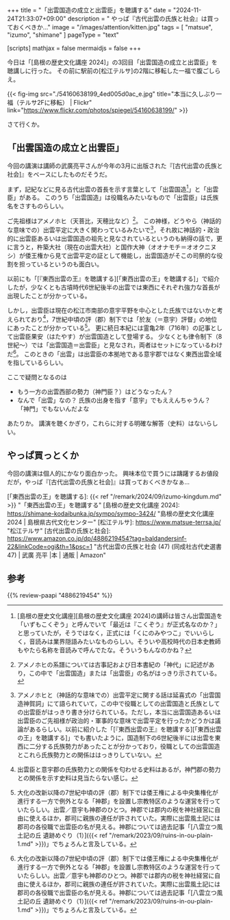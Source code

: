 +++
title = "「出雲国造の成立と出雲臣」を聴講する"
date =  "2024-11-24T21:33:07+09:00"
description = " やっぱ『古代出雲の氏族と社会』は買っておくべきか…"
image = "/images/attention/kitten.jpg"
tags = [ "matsue", "izumo", "shimane" ]
pageType = "text"

[scripts]
  mathjax = false
  mermaidjs = false
+++

今日は「[島根の歴史文化講座 2024]」の3回目「出雲国造の成立と出雲臣」を聴講しに行った。
その前に駅前の[松江テルサ]の2階に移転した一福で腹ごしらえ。

{{< fig-img src="./54160638199_4ed005d0ac_e.jpg" title="本当に久しぶり一福（テルサ2Fに移転） | Flickr" link="https://www.flickr.com/photos/spiegel/54160638199/" >}}

さて行くか。

## 「出雲国造の成立と出雲臣」

今回の講演は講師の武廣亮平さんが今年の3月に出版された『[古代出雲の氏族と社会]』をベースにしたものだそうだ。

まず，記紀などに見る古代出雲の首長を示す言葉として「出雲国造[^i1a]」と「出雲臣」がある。
このうち「出雲国造」は役職名みたいなもので「出雲臣」は氏族名をさすものらしい。

[^i1a]: [島根の歴史文化講座][島根の歴史文化講座 2024]の講師は皆さん出雲国造を「いずもこくぞう」と呼んでいて「最近は『こくぞう』が正式名なのか？」と思っていたが，そうではなく，正式には「くにのみやつこ」でいいらしく，音読みは業界隠語みたいなものらしい。そういや高校時代の日本史教師もやたら名称を音読みで呼んでたな。そういうもんなのかね？

ご先祖様はアメノホヒ（天菩比，天穂比など）[^i1b]。
この神様，どうやら（神話的な意味での）出雲平定に大きく関わっているみたいで[^i1c]，それ故に神話的・政治的に出雲臣あるいは出雲国造の祖先と見なされているというのも納得の話で，更に言うと，杵築大社（現在の出雲大社）と国作大神（オオナモチ＝オオクニヌシ）が倭王権から見て出雲平定の証として機能し，出雲国造がそこの司祭的な役割を担っているというのも面白い。

[^i1b]: アメノホヒの系譜については古事記および日本書紀の「神代」に記述があり，この中で「出雲国造」または「出雲臣」の名がはっきり示されている。
[^i1c]: アメノホヒと（神話的な意味での）出雲平定に関する話は延喜式の「出雲国造神賀詞」にて語られていて，この中で役職としての出雲国造と氏族としての出雲臣がはっきり書き分けられている。ただし，本当に出雲国造あるいは出雲臣のご先祖様が政治的・軍事的な意味で出雲平定を行ったかどうかは議論があるらしい。以前に紹介した「[『東西出雲の王』を聴講する][「東西出雲の王」を聴講する]」でも書いたように，国造制下の6世紀後半には出雲を東西に二分する氏族勢力があったことが分かっており，役職としての出雲国造とこれら氏族勢力との関係ははっきりしていない。

以前にも「[『東西出雲の王』を聴講する][「東西出雲の王」を聴講する]」で紹介したが，少なくとも古墳時代6世紀後半の出雲では東西にそれぞれ強力な首長が出現したことが分かっている。

しかし，出雲臣は現在の松江市南部の意宇平野を中心とした氏族ではないかと考えられており[^i3]，7世紀中頃の評（郡）制下では「於友（＝意宇）評督」の地位にあったことが分かっている[^i2]。
更に続日本紀には霊亀2年（716年）の記事として出雲臣果安（はたやす）が出雲国造として登場する。
少なくとも律令制下（8世紀〜）では「出雲国造＝出雲臣」と見なされ，両者はセットになっているわけだ[^i2]。
このときの「出雲」は出雲臣の本拠地である意宇郡ではなく東西出雲全域を指しているらしい。

[^i2]: 大化の改新以降の7世紀中頃の評（郡）制下では倭王権による中央集権化が進行する一方で例外となる「神郡」を設置し宗教特区のような運営を行っていたらしい。出雲／意宇も神郡のひとつ。神郡では郡内の税を神社経営に自由に使えるほか，郡司に親族の連任が許されていた。実際に出雲風土記には郡司の各役職で出雲臣の名が見える。神郡については過去記事「[八雲立つ風土記の丘 遺跡めぐり（1）]({{< ref "/remark/2023/09/ruins-in-ou-plain-1.md" >}})」でちょろんと言及している。
[^i3]: 出雲臣と意宇郡の氏族勢力との関係を匂わせる史料はあるが，神門郡の勢力との関係を示す史料は見当たらない感じ。

ここで疑問となるのは

- もう一方の出雲西部の勢力（神門臣？）はどうなったん？
- なんで「出雲」なの？ 氏族の出身を指す「意宇」でもええんちゃうん？ 「神門」でもないんだよな

あたりか。
講演を聴くかぎり，これらに対する明確な解答（史料）はないらしい。

## やっぱ買っとくか

今回の講演は個人的にかなり面白かった。
興味本位で買うには躊躇するお値段だが，やっぱ『[古代出雲の氏族と社会]』は買っておくべきかなぁ...

[「東西出雲の王」を聴講する]: {{< ref "/remark/2024/09/izumo-kingdum.md" >}} "「東西出雲の王」を聴講する"
[島根の歴史文化講座 2024]: https://shimane-kodaibunka.jp/sympo/sympo-3424/ "島根の歴史文化講座　2024 | 島根県古代文化センター"
[松江テルサ]: https://www.matsue-terrsa.jp/ "松江テルサ"
[古代出雲の氏族と社会]: https://www.amazon.co.jp/dp/4886219454?tag=baldandersinf-22&linkCode=ogi&th=1&psc=1 "古代出雲の氏族と社会 (47) (同成社古代史選書 47) | 武廣 亮平 |本 | 通販 | Amazon"

## 参考

{{% review-paapi "4886219454" %}} <!-- 古代出雲の氏族と社会 -->
